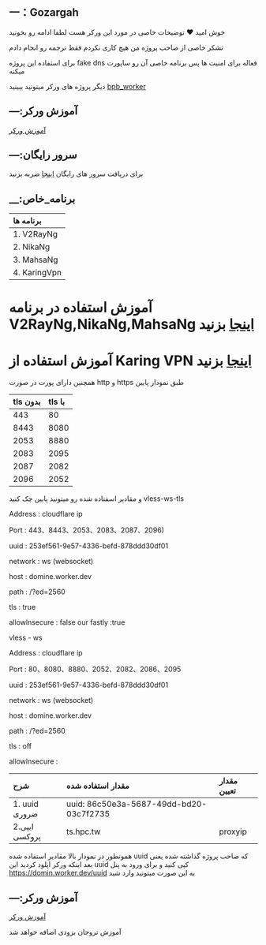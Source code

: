 ## 一：Gozargah

خوش امید ❤️ توضیحات خاصی در مورد این ورکر هست لطفا ادامه رو بخونید 

تشکر خاصی از صاحب پروژه من هیچ کاری نکردم فقط ترجمه رو انجام دادم 

برای استفاده این پروژه fake dns  فعاله برای امنیت ها پس برنامه خاصی آن رو ساپورت میکنه 


دیگر پروژه های ورکر میتونید ببینید [bpb_worker](https://github.com/valid7996/BPB-Worker-Panel) 


## —:آموزش ورکر

[آموزش ورکر](https://github.com/valid7996/Gozargah/blob/main/Education/workerscomment.md) 


## —:سرور رایگان

برای دریافت سرور های رایگان [اینجا](https://github.com/valid7996/Gozargah/blob/main/Free%20config.md) ضربه بزنید



## __:برنامه_خاص 

| برنامه ها |
| :--- | 
| 1. V2RayNg |
| 2. NikaNg | 
| 3. MahsaNg |
| 4. KaringVpn |


# آموزش استفاده در برنامه V2RayNg,NikaNg,MahsaNg [اینجا](https://github.com/valid7996/Gozargah/tree/main/Education/V2RayNg) بزنید 

# آموزش استفاده از Karing VPN [اینجا](https://github.com/valid7996/Gozargah/tree/main/Education/Karingvpn) بزنید 

همچنین دارای پورت در صورت http و https طبق نمودار پایین 




| tls بدون | tls با |
| :--- | :--- | 
| 443 |  80 |
| 8443 |  8080 |
| 2053 | 8880 |
| 2083 | 2095 |
| 2087 | 2082 |
| 2096 | 2052|

و مقادیر اسفتاده شده رو میتونید پایین چک کنید 
vless-ws-tls

Address : cloudflare ip


Port : 443、8443、2053、2083、2087、2096)


uuid : 253ef561-9e57-4336-befd-878ddd30df01 


network : ws (websocket) 


host : domine.worker.dev


path : /?ed=2560


tls : true 


allowlnsecure : false our fastly :true


vless - ws

Address : cloudflare ip

Port : 80、8080、8880、2052、2082、2086、2095

uuid : 253ef561-9e57-4336-befd-878ddd30df01 

network : ws (websocket) 

host : domine.worker.dev

path : /?ed=2560

tls : off

allowlnsecure : `` ``










| شرح | مقدار استفاده شده | مقدار تعیین |
| :--- | :--- | :--- |
| ‏1. uuid ضروری | uuid: 86c50e3a-5687-49dd-bd20-03c7f2735 |
| 2.ایپی پروکسی | ts.hpc.tw | proxyip |




 

همونطور در نمودار بالا مقادیر استفاده شده uuid که صاحب پروژه گذاشته شده یعنی بعد اینکه ورکر اپلود کردید این uuid  کپی کنید و برای ورود به پنل https://domin.worker.dev/uuid به این صورت میتونید وارد شید 

## —:آموزش ورکر

[آموزش ورکر](https://github.com/valid7996/Gozargah/blob/main/Education/workerscomment.md) 

آموزش تروجان بزودی اضافه خواهد شد



